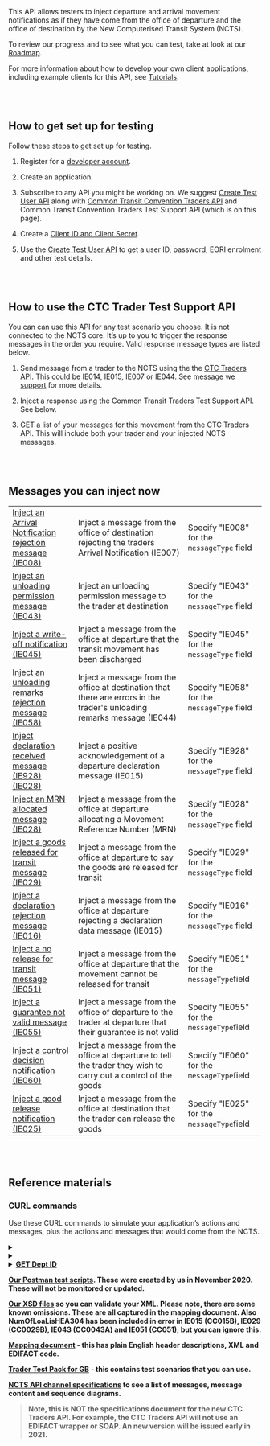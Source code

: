 This API allows testers to inject departure and arrival movement notifications as if they have come from the office of departure and the office of destination by the New Computerised Transit System (NCTS).

To review our progress and to see what you can test, take at look at our [Roadmap](/roadmaps/common-transit-convention-traders-roadmap).


For more information about how to develop your own client applications, including example clients for this API, 
see [Tutorials](/api-documentation/docs/tutorials).

<br></br>

## How to get set up for testing

Follow these steps to get set up for testing.

1. Register for a [developer account](https://developer.service.hmrc.gov.uk/developer/registration).

2. Create an application.    

3. Subscribe to any API you might be working on. We suggest [Create Test User API](https://developer.service.hmrc.gov.uk/api-documentation/docs/api/service/api-platform-test-user/1.0) along with [Common Transit Convention Traders API](https://developer.service.hmrc.gov.uk/api-documentation/docs/api/service/common-transit-convention-traders/1.0) and Common Transit Convention Traders Test Support API (which is on this page).     

4. Create a [Client ID and Client Secret](https://developer.service.hmrc.gov.uk/api-documentation/docs/authorisation/credentials).

5. Use the [Create Test User API](https://developer.service.hmrc.gov.uk/api-documentation/docs/api/service/api-platform-test-user/1.0) to get a user ID, password, EORI enrolment and other test details. 

<br></br>

## How to use the CTC Trader Test Support API

You can can use this API for any test scenario you choose. It is not connected to the NCTS core. It’s up to you to trigger the response messages in the order you require.  Valid response message types are listed below.

1.  Send message from a trader to the NCTS using the the [CTC Traders API](https://developer.service.hmrc.gov.uk/api-documentation/docs/api/service/common-transit-convention-traders/1.0). This could be IE014, IE015, IE007 or IE044. See [message we support](https://developer.service.hmrc.gov.uk/guides/common-transit-convention-traders-service-guide/documentation/supported-messages.html) for more details. 

2. Inject a response using the Common Transit Traders Test Support API. See below. 

3. GET a list of your messages for this movement from the CTC Traders API. This will include both your trader and your injected NCTS messages.

<br></br>

## Messages you can inject now

<table>
   <tbody>
   <tr>
   <td><a href="https://developer.service.hmrc.gov.uk/api-documentation/docs/api/service/common-transit-convention-traders-test-support/1.0#_inject-a-fake-ncts-arrival-message_post_accordion">Inject an Arrival Notification rejection message (IE008)</a></td>
   <td>Inject a message from the office of destination rejecting the traders Arrival Notification (IE007)</td>
         <td>Specify "IE008" for the <code>messageType</code> field</td>
   </tr>
   <td><a href="https://developer.service.hmrc.gov.uk/api-documentation/docs/api/service/common-transit-convention-traders-test-support/1.0#_inject-a-fake-ncts-arrival-message_post_accordion">Inject an unloading permission message (IE043)</a></td>
   <td>Inject an unloading permission message to the trader at destination</td>
   <td>Specify "IE043" for the <code>messageType</code> field
    </tr>
    <td><a href="https://developer.service.hmrc.gov.uk/api-documentation/docs/api/service/common-transit-convention-traders-test-support/1.0#_inject-a-fake-ncts-arrival-message_post_accordion">Inject a write-off notification (IE045)</a></td>
   <td>Inject a message from the office at departure that the transit movement has been discharged</td>
   <td>Specify "IE045" for the <code>messageType</code> field
   </tr>
   <td><a href="https://developer.service.hmrc.gov.uk/api-documentation/docs/api/service/common-transit-convention-traders-test-support/1.0#_inject-a-fake-ncts-arrival-message_post_accordion">Inject an unloading remarks rejection message (IE058)</a></td>
   <td>Inject a message from the office at destination that there are errors in the trader's unloading remarks message (IE044)</td>
   <td>Specify "IE058" for the <code>messageType</code> field
   </tr>
   <td><a href="https://developer.service.hmrc.gov.uk/api-documentation/docs/api/service/common-transit-convention-traders-test-support/1.0#_inject-a-fake-ncts-departure-message_post_accordion">Inject declaration received message (IE928) (IE028)</a></td>
   <td>Inject a positive acknowledgement of a departure declaration message (IE015)</td>
   <td>Specify "IE928" for the <code>messageType</code> field
   </tr>
   <td><a href="https://developer.service.hmrc.gov.uk/api-documentation/docs/api/service/common-transit-convention-traders-test-support/1.0#_inject-a-fake-ncts-departure-message_post_accordion">Inject an MRN allocated message (IE028)</a></td>
   <td>Inject a message from the office at departure allocating a Movement Reference Number (MRN)</td>
   <td>Specify "IE028" for the <code>messageType</code> field
   </tr>
   <td><a href="https://developer.service.hmrc.gov.uk/api-documentation/docs/api/service/common-transit-convention-traders-test-support/1.0#_inject-a-fake-ncts-departure-message_post_accordion">Inject a goods released for transit message (IE029)</a></td>
   <td>Inject a message from the office at departure to say the goods are released for transit</td>
   <td>Specify "IE029" for the <code>messageType</code> field
   </tr>
   <td><a href="https://developer.service.hmrc.gov.uk/api-documentation/docs/api/service/common-transit-convention-traders-test-support/1.0#_inject-a-fake-ncts-departure-message_post_accordion">Inject a declaration rejection message (IE016)</a></td>
   <td>Inject a message from the office at departure rejecting a declaration data message (IE015)</td>
   <td>Specify "IE016" for the <code>messageType</code> field
   </tr>
   <td><a href="https://developer.service.hmrc.gov.uk/api-documentation/docs/api/service/common-transit-convention-traders-test-support/1.0#_inject-a-fake-ncts-departure-message_post_accordion">Inject a no release for transit message (IE051)</a></td>
   <td>Inject a message from the office at departure that the movement cannot be released for transit</td>
   <td>Specify "IE051" for the <code>messageType</code>field</td>
   </tr>
   <td><a href="https://developer.service.hmrc.gov.uk/api-documentation/docs/api/service/common-transit-convention-traders-test-support/1.0#_inject-a-fake-ncts-departure-message_post_accordion">Inject a guarantee not valid message (IE055)</a></td>
   <td>Inject a message from the office of departure to the trader at departure that their guarantee is not valid</td>
   <td>Specify "IE055" for the <code>messageType</code>field</td>
   </tr>
   <td><a href="https://developer.service.hmrc.gov.uk/api-documentation/docs/api/service/common-transit-convention-traders-test-support/1.0#_inject-a-fake-ncts-departure-message_post_accordion">Inject a control decision notification (IE060)</a></td>
   <td>Inject a message from the office at departure to tell the trader they wish to carry out a control of the goods</td>
   <td>Specify "IE060" for the <code>messageType</code>field</td>
   </tr>
   <td><a href="https://developer.service.hmrc.gov.uk/api-documentation/docs/api/service/common-transit-convention-traders-test-support/1.0#_inject-a-fake-ncts-arrival-message_post_accordion">Inject a good release notification (IE025)</a></td>
   <td>Inject a message from the office at destination that the trader can release the goods</td>
   <td>Specify "IE025" for the <code>messageType</code>field</td>
   </tr>
   </tbody>
   </table>

<br></br>
          
## Reference materials

### CURL commands

Use these CURL commands to simulate your application’s actions and messages, plus the actions and messages that would come from the NCTS.

<details>
   <summary><a href="blue"><POST IE0015</a></summary>
   
```
curl --location --request POST 'https://test-api.service.hmrc.gov.uk/customs/transits/movements/departures' \
--header 'Authorization: Bearer <enter your Bearer Token>' \
--header 'Content-Type: application/xml' \
--data-raw '<CC015B>
    <SynIdeMES1>UNOC</SynIdeMES1>
    <SynVerNumMES2>3</SynVerNumMES2>
    <MesRecMES6>NCTS</MesRecMES6>
    <DatOfPreMES9>20201117</DatOfPreMES9>
    <TimOfPreMES10>0935</TimOfPreMES10>
    <IntConRefMES11>25973103497074</IntConRefMES11>
    <AppRefMES14>NCTS</AppRefMES14>
    <MesIdeMES19>1</MesIdeMES19>
    <MesTypMES20>GB015B</MesTypMES20>
    <HEAHEA>
        <RefNumHEA4>TRATESTDEC112011170935</RefNumHEA4>
        <TypOfDecHEA24>T1</TypOfDecHEA24>
        <CouOfDesCodHEA30>IT</CouOfDesCodHEA30>
        <AutLocOfGooCodHEA41>954131533-GB60DEP</AutLocOfGooCodHEA41>
        <CouOfDisCodHEA55>GB</CouOfDisCodHEA55>
        <TraModAtBorHEA76>3</TraModAtBorHEA76>
        <IdeOfMeaOfTraCroHEA85>NC15 REG</IdeOfMeaOfTraCroHEA85>
        <NatOfMeaOfTraCroHEA87>GB</NatOfMeaOfTraCroHEA87>
        <ConIndHEA96>0</ConIndHEA96>
        <NCTSAccDocHEA601LNG>EN</NCTSAccDocHEA601LNG>
        <TotNumOfIteHEA305>1</TotNumOfIteHEA305>
        <TotNumOfPacHEA306>10</TotNumOfPacHEA306>
        <TotGroMasHEA307>1000</TotGroMasHEA307>
        <DecDatHEA383>20201117</DecDatHEA383>
        <DecPlaHEA394>Dover</DecPlaHEA394>
        <SpeCirIndHEA1>C</SpeCirIndHEA1>
        <ComRefNumHEA>HQDOV018</ComRefNumHEA>
        <SecHEA358>1</SecHEA358>
        <CodPlUnHEA357>MONOPOLI001</CodPlUnHEA357>
    </HEAHEA>
    <TRAPRIPC1>
        <NamPC17>NCTS UK TEST LAB HMCE</NamPC17>
        <StrAndNumPC122>11TH FLOOR, ALEX HOUSE, VICTORIA AV</StrAndNumPC122>
        <PosCodPC123>SS99 1AA</PosCodPC123>
        <CitPC124>SOUTHEND-ON-SEA, ESSEX</CitPC124>
        <CouPC125>GB</CouPC125>
        <TINPC159>GB954131533000</TINPC159>
    </TRAPRIPC1>
    <TRACONCO1>
        <NamCO17>NCTS UK TEST LAB HMCE</NamCO17>
        <StrAndNumCO122>11TH FLOOR, ALEX HOUSE, VICTORIA AV</StrAndNumCO122>
        <PosCodCO123>SS99 1AA</PosCodCO123>
        <CitCO124>SOUTHEND-ON-SEA, ESSEX</CitCO124>
        <CouCO125>GB</CouCO125>
        <TINCO159>GB954131533000</TINCO159>
    </TRACONCO1>
    <TRACONCE1>
        <NamCE17>NCTS UK TEST LAB HMCE</NamCE17>
        <StrAndNumCE122>ITALIAN OFFICE</StrAndNumCE122>
        <PosCodCE123>IT99 1IT</PosCodCE123>
        <CitCE124>MILAN</CitCE124>
        <CouCE125>IT</CouCE125>
        <TINCE159>IT11ITALIANC11</TINCE159>
    </TRACONCE1>
    <CUSOFFDEPEPT>
        <RefNumEPT1>GB000060</RefNumEPT1>
    </CUSOFFDEPEPT>
    <CUSOFFTRARNS>
        <RefNumRNS1>FR001260</RefNumRNS1>
        <ArrTimTRACUS085>202011190935</ArrTimTRACUS085>
    </CUSOFFTRARNS>
    <CUSOFFDESEST>
        <RefNumEST1>IT018105</RefNumEST1>
    </CUSOFFDESEST>
    <CONRESERS>
         <ConResCodERS16>A3</ConResCodERS16>
         <DatLimERS69>20201125</DatLimERS69>
    </CONRESERS>
    <SEAINFSLI>
        <SeaNumSLI2>1</SeaNumSLI2>
        <SEAIDSID>
            <SeaIdeSID1>NCTS001</SeaIdeSID1>
        </SEAIDSID>
    </SEAINFSLI>
    <GUAGUA>
        <GuaTypGUA1>1</GuaTypGUA1>
        <GUAREFREF>
            <GuaRefNumGRNREF1>09GB00000100000M0</GuaRefNumGRNREF1>
            <AccCodREF6>AC01</AccCodREF6>
        </GUAREFREF>
    </GUAGUA>
    <GOOITEGDS>
        <IteNumGDS7>1</IteNumGDS7>
        <GooDesGDS23>Daffodils</GooDesGDS23>
        <GooDesGDS23LNG>EN</GooDesGDS23LNG>
        <GroMasGDS46>1000</GroMasGDS46>
        <NetMasGDS48>950</NetMasGDS48>
        <PACGS2>
            <MarNumOfPacGS21>AB234</MarNumOfPacGS21>
            <KinOfPacGS23>BX</KinOfPacGS23>
            <NumOfPacGS24>10</NumOfPacGS24>
        </PACGS2>
        <TRACORSECGOO021>
            <TINTRACORSECGOO028>GB954131533000</TINTRACORSECGOO028>
        </TRACORSECGOO021>
        <TRACONSECGOO013>
            <TINTRACONSECGOO020>IT17THEBOSS42</TINTRACONSECGOO020>
        </TRACONSECGOO013>
    </GOOITEGDS>
    <ITI>
        <CouOfRouCodITI1>GB</CouOfRouCodITI1>
    </ITI>
    <CARTRA100>
        <TINCARTRA254>GB954131533000</TINCARTRA254>
    </CARTRA100>
</CC015B>'
```
</details>

<details>
     <summary><a href="blue"><POST IE0016</a></summary>
   
```
curl --location --request POST 'https://test-api.service.hmrc.gov.uk/test/customs/transits/movements/departures/{deptId}/messages' \
--header 'Content-Type: application/json' \
--header 'Authorization: Bearer <enter your Bearer Token>' \
--data-raw '{
     "message": {
         "messageType": "IE016"
     }
 }'
 ```
</details>

<details>
   <summary><a href="blue"><strong>GET Dept ID</a></summary>

```
curl --location --request GET 'https://test-api.service.hmrc.gov.uk/customs/transits/movements/departures/{deptId}' \
--header 'Accept: application/vnd.hmrc.1.0+json' \
--header 'Authorization: Bearer <enter your Bearer Token>'
```
</details>

**[Our Postman test scripts](https://github.com/hmrc/common-transit-convention-traders-postman)**. These were created by us in November 2020. These will not be monitored or updated.



**[Our XSD files](https://developer.service.hmrc.gov.uk/guides/common-transit-convention-traders-service-guide/documentation/xsd-reference.html)** so you can validate your XML. Please note, there are some known omissions. These are all captured in the mapping document. Also NumOfLoaLisHEA304 has been included in error in IE015 (CC015B), IE029 (CC0029B), IE043 (CC0043A) and IE051 (CC051), but you can ignore this. 

**[Mapping document](/docs/xml-2-edifact-mapping-updated12112020.pdf)** - this has plain English header descriptions, XML and EDIFACT code. 

**[Trader Test Pack for GB](https://assets.publishing.service.gov.uk/government/uploads/system/uploads/attachment_data/file/937032/NCTS_4_GB.pdf)** - this contains test scenarios that you can use. 
      
**[NCTS API channel specifications](https://www.gov.uk/government/publications/new-computerised-transit-system-technical-specifications)** to see a list of messages, message content and sequence diagrams.  
> Note, this is NOT the specifications document for the new CTC Traders API. For example, the CTC Traders API will not use an EDIFACT wrapper or SOAP. An new version will be issued early in 2021.

